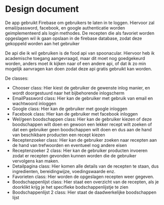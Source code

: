 # Design document

De app gebruikt Firebase om gebruikers te laten in te loggen. Hiervoor zal email/password, facebook, 
en google authenticatie worden geimplementeerd als login methodes. De recepten die als favoriet worden opgeslagen
wil ik gaan opslaan in de firebase database, zodat deze gekoppeld worden aan het gebruiker 

De api die ik wil gebruiken is de food api van spoonacular. Hiervoor heb ik academische toegang aangevraagd, maar 
dit moet nog goedgekeurd worden, anders moet ik kijken naar of een andere api, of dat ik zo min mogelijk aanvragen 
kan doen zodat deze api gratis gebruikt kan worden. 

De classes:
- Chooser class: Hier kiest de gebruiker de gewenste inlog manier, en wordt doorgestuurd naar het bijbehorende inlogscherm
- EmailPassword class: Hier kan de gebruiker met gebruik van email en wachtwoord inloggen
- Google class: Hier kan de gebruiker met google inloggen
- Facebook class: Hier kan de gebruiker met facebook inloggen
- Wel/geen boodschappen class: Hier kan de gebruiker kiezen of deze boodschappen wilt doen en gewoon een lekker recept wilt zoeken
							 of dat een gebruiker geen boodschappen wilt doen en dus aan de hand van beschikbare producten een recept kiezen
- Receptenzoeker class: Hier kan de gebruiker zoeken naar recepten aan de hand van trefwoorden en eventueel nog andere eisen
- Receptenzoeker 2 class: Hier kan de gebruiker producten invoeren zodat er recepten gevonden kunnen worden die de gebruiker vervolgens kan maken.
- Detailpagina class: Hier komen alle details van de recepten te staan, dus ingredienten, bereidingwijze, voedingswaarde enz.
- Favorieten class: Hier worden de opgeslagen recepten weer gegeven.
- Boodschappenlijst class: Hier staat een overzicht van de recepten, als je doorklikt krijg je het specifieke bodschappenlijstje te zien
- Boodschappenlijst 2 class: Hier staat de daadwerkelijke boodschappen lijst
